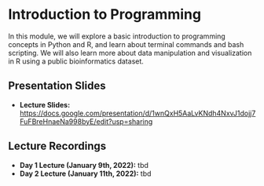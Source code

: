 # Introduction to Programming
In this module, we will explore a basic introduction to programming concepts in Python and R, and learn about terminal commands and bash scripting. We will also learn more about data manipulation and visualization in R using a public bioinformatics dataset. 

## Presentation Slides
* **Lecture Slides:** https://docs.google.com/presentation/d/1wnQxH5AaLvKNdh4NxvJ1dojj7FuFBreHnaeNa998byE/edit?usp=sharing

## Lecture Recordings

* **Day 1 Lecture (January 9th, 2022):** tbd
* **Day 2 Lecture (January 11th, 2022):** tbd
